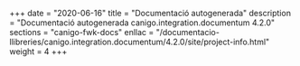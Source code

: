 +++
date        = "2020-06-16"
title       = "Documentació autogenerada"
description = "Documentació autogenerada canigo.integration.documentum 4.2.0"
sections    = "canigo-fwk-docs"
enllac		= "/documentacio-llibreries/canigo.integration.documentum/4.2.0/site/project-info.html"
weight      = 4
+++
